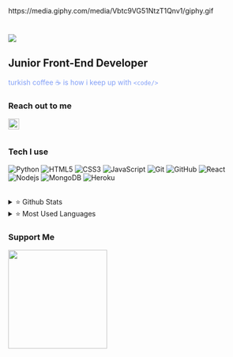 <link>https://media.giphy.com/media/Vbtc9VG51NtzT1Qnv1/giphy.gif</link>

<h1 align="left">
  <a href="https://git.io/typing-svg">
    <img src="https://readme-typing-svg.herokuapp.com?color=829FF7&lines=Hello!;I'm+Ay%C5%9Fe+Ate%C5%9F">
  </a>
</h1>

## Junior Front-End Developer

<font color="#829FF7">turkish coffee ☕ is how i keep up with `<code/>` </font>

### Reach out to me

[<img  width="22" src="https://unpkg.com/simple-icons@v4/icons/linkedin.svg" align="left" />][linkedin]

<br />
<br />


### Tech I use
![Python](https://img.shields.io/badge/-Python-black?style=flat-square&logo=Python)
![HTML5](https://img.shields.io/badge/-HTML5-E34F26?style=flat-square&logo=html5&logoColor=white)
![CSS3](https://img.shields.io/badge/-CSS3-1572B6?style=flat-square&logo=css3)
![JavaScript](https://img.shields.io/badge/-JavaScript-black?style=flat-square&logo=javascript)
![Git](https://img.shields.io/badge/-Git-black?style=flat-square&logo=git)
![GitHub](https://img.shields.io/badge/-GitHub-181717?style=flat-square&logo=github)
![React](https://img.shields.io/badge/-React-black?style=flat-square&logo=react)
![Nodejs](https://img.shields.io/badge/-Nodejs-black?style=flat-square&logo=Node.js)
![MongoDB](https://img.shields.io/badge/-MongoDB-black?style=flat-square&logo=mongodb)
![Heroku](https://img.shields.io/badge/-Heroku-430098?style=flat-square&logo=heroku)
<br />
<br />

<details>
<summary> ⭐ Github Stats</summary>
<img src="https://github-readme-stats.vercel.app/api?username=ayseates&theme=react" >
</details>

<details>
<summary> ⭐  Most Used Languages</summary>
<img src="https://github-readme-stats.vercel.app/api/top-langs/?username=ayseates&theme=react" >
</details>



[twitter]: https://twitter.com/illakikonusuruz
[linkedin]: https://www.linkedin.com/in/buse-ad%C4%B1belli-7a684a200/
[behance]: https://www.behance.net/bsnradblli5f34

### Support Me

<a href="https://www.buymeacoffee.com/ayseatess0R"><img src="https://i.hizliresim.com/jing4y1.png" width="200" /></a>
